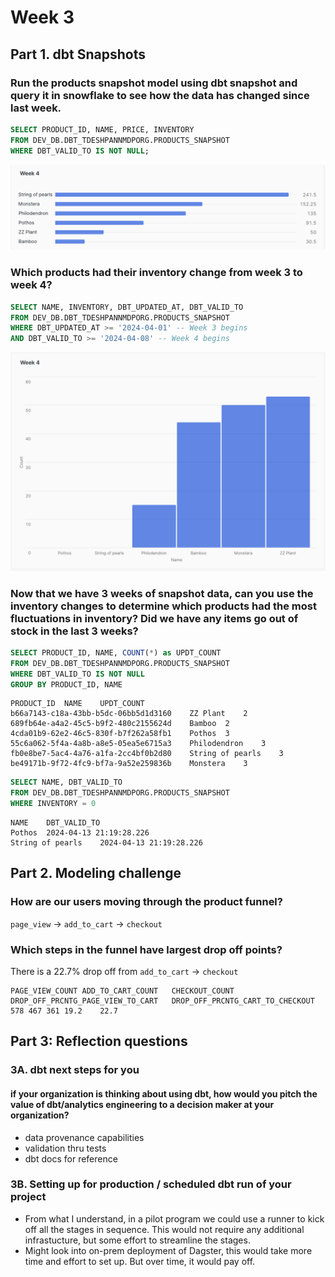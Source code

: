 # Week 3

## Part 1. dbt Snapshots

### Run the products snapshot model using dbt snapshot and query it in snowflake to see how the data has changed since last week. 

```sql
SELECT PRODUCT_ID, NAME, PRICE,	INVENTORY
FROM DEV_DB.DBT_TDESHPANNMDPORG.PRODUCTS_SNAPSHOT
WHERE DBT_VALID_TO IS NOT NULL;
```

![Inventory Update](images/week_4_inventory_change.png "Week 4 Products Snapshot")

### Which products had their inventory change from week 3 to week 4? 

```sql
SELECT NAME, INVENTORY, DBT_UPDATED_AT, DBT_VALID_TO
FROM DEV_DB.DBT_TDESHPANNMDPORG.PRODUCTS_SNAPSHOT
WHERE DBT_UPDATED_AT >= '2024-04-01' -- Week 3 begins
AND DBT_VALID_TO >= '2024-04-08' -- Week 4 begins
```

![Inventory Diff](images/week_4_inventory_diff_week_3.png "Week 4 Inventory Diff")

### Now that we have 3 weeks of snapshot data, can you use the inventory changes to determine which products had the most fluctuations in inventory? Did we have any items go out of stock in the last 3 weeks? 

```sql
SELECT PRODUCT_ID, NAME, COUNT(*) as UPDT_COUNT
FROM DEV_DB.DBT_TDESHPANNMDPORG.PRODUCTS_SNAPSHOT
WHERE DBT_VALID_TO IS NOT NULL
GROUP BY PRODUCT_ID, NAME
```

```
PRODUCT_ID	NAME	UPDT_COUNT
b66a7143-c18a-43bb-b5dc-06bb5d1d3160	ZZ Plant	2
689fb64e-a4a2-45c5-b9f2-480c2155624d	Bamboo	2
4cda01b9-62e2-46c5-830f-b7f262a58fb1	Pothos	3
55c6a062-5f4a-4a8b-a8e5-05ea5e6715a3	Philodendron	3
fb0e8be7-5ac4-4a76-a1fa-2cc4bf0b2d80	String of pearls	3
be49171b-9f72-4fc9-bf7a-9a52e259836b	Monstera	3
```

```sql
SELECT NAME, DBT_VALID_TO
FROM DEV_DB.DBT_TDESHPANNMDPORG.PRODUCTS_SNAPSHOT
WHERE INVENTORY = 0
```

```
NAME	DBT_VALID_TO
Pothos	2024-04-13 21:19:28.226
String of pearls	2024-04-13 21:19:28.226
```

## Part 2. Modeling challenge

### How are our users moving through the product funnel?

`page_view` -> `add_to_cart` -> `checkout`

### Which steps in the funnel have largest drop off points?

There is a 22.7% drop off from `add_to_cart` -> `checkout`

```
PAGE_VIEW_COUNT	ADD_TO_CART_COUNT	CHECKOUT_COUNT	DROP_OFF_PRCNTG_PAGE_VIEW_TO_CART	DROP_OFF_PRCNTG_CART_TO_CHECKOUT
578	467	361	19.2	22.7
```

## Part 3: Reflection questions 

### 3A. dbt next steps for you 

#### if your organization is thinking about using dbt, how would you pitch the value of dbt/analytics engineering to a decision maker at your organization?

- data provenance capabilities
- validation thru tests
- dbt docs for reference

### 3B. Setting up for production / scheduled dbt run of your project

- From what I understand, in a pilot program we could use a runner to kick off all the stages in sequence. This would not require any additional infrastucture, but some effort to streamline the stages.
- Might look into on-prem deployment of Dagster, this would take more time and effort to set up. But over time, it would pay off.
